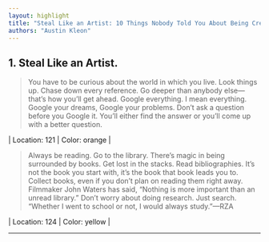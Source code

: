 ```yaml
---
layout: highlight
title: "Steal Like an Artist: 10 Things Nobody Told You About Being Creative"
authors: "Austin Kleon"
---
```



## 1. Steal Like an Artist.

 > You have to be curious about the world in which you live. Look things up. Chase down every reference. Go deeper than anybody else—that’s how you’ll get ahead. Google everything. I mean everything. Google your dreams, Google your problems. Don’t ask a question before you Google it. You’ll either find the answer or you’ll come up with a better question.

| Location: 121 | 
 Color: orange |
<br>

 > Always be reading. Go to the library. There’s magic in being surrounded by books. Get lost in the stacks. Read bibliographies. It’s not the book you start with, it’s the book that book leads you to. Collect books, even if you don’t plan on reading them right away. Filmmaker John Waters has said, “Nothing is more important than an unread library.” Don’t worry about doing research. Just search. “Whether I went to school or not, I would always study.”—RZA

| Location: 124 | 
 Color: yellow |
<br>

----------
<br><br>
